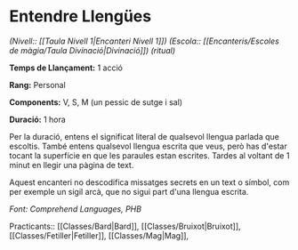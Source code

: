 # Entendre Llengües

*(Nivell:: [[Taula Nivell 1|Encanteri Nivell 1]]) (Escola:: [[Encanteris/Escoles de màgia/Taula Divinació|Divinació]]) (ritual)*

**Temps de Llançament:** 1 acció

**Rang:** Personal

**Components:** V, S, M (un pessic de sutge i sal)

**Duració:** 1 hora

Per la duració, entens el significat literal de qualsevol llengua parlada que escoltis. També entens qualsevol llengua escrita que veus, però has d'estar tocant la superfície en que les paraules estan escrites. Tardes al voltant de 1 minut en llegir una pàgina de text.

Aquest encanteri no descodifica missatges secrets en un text o símbol, com per exemple un sigil arcà, que no sigui part d'una llengua escrita.


*Font: Comprehend Languages, PHB*



Practicants:: [[Classes/Bard|Bard]], [[Classes/Bruixot|Bruixot]], [[Classes/Fetiller|Fetiller]], [[Classes/Mag|Mag]],